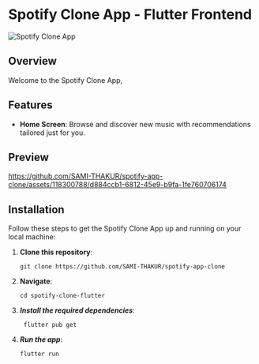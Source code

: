 # Spotify Clone App - Flutter Frontend

![Spotify Clone App](demo.gif)

## Overview

Welcome to the Spotify Clone App,

## Features

- **Home Screen**: Browse and discover new music with recommendations tailored just for you.



## Preview


https://github.com/SAMI-THAKUR/spotify-app-clone/assets/118300788/d884ccb1-6812-45e9-b9fa-1fe760706174

## Installation

Follow these steps to get the Spotify Clone App up and running on your local machine:

1. **Clone this repository**:

   ```shell
   git clone https://github.com/SAMI-THAKUR/spotify-app-clone
   ```

2. **Navigate**:

   ```shell
   cd spotify-clone-flutter
   ```

3. **_Install the required dependencies_**:

   ```shell
    flutter pub get

   ```

4. **_Run the app_**:

   ```shell
   flutter run
   ```
